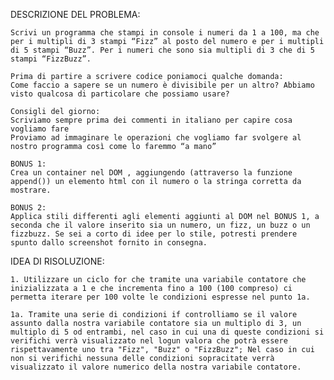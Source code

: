 DESCRIZIONE DEL PROBLEMA:

    Scrivi un programma che stampi in console i numeri da 1 a 100, ma che per i multipli di 3 stampi “Fizz” al posto del numero e per i multipli di 5 stampi “Buzz”. Per i numeri che sono sia multipli di 3 che di 5 stampi “FizzBuzz”.

    Prima di partire a scrivere codice poniamoci qualche domanda:
    Come faccio a sapere se un numero è divisibile per un altro? Abbiamo visto qualcosa di particolare che possiamo usare?

    Consigli del giorno:
    Scriviamo sempre prima dei commenti in italiano per capire cosa vogliamo fare
    Proviamo ad immaginare le operazioni che vogliamo far svolgere al nostro programma così come lo faremmo “a mano”

    BONUS 1:
    Crea un container nel DOM , aggiungendo (attraverso la funzione append()) un elemento html con il numero o la stringa corretta da mostrare.

    BONUS 2:
    Applica stili differenti agli elementi aggiunti al DOM nel BONUS 1, a seconda che il valore inserito sia un numero, un fizz, un buzz o un fizzbuzz. Se sei a corto di idee per lo stile, potresti prendere spunto dallo screenshot fornito in consegna.


IDEA DI RISOLUZIONE: 

    1. Utilizzare un ciclo for che tramite una variabile contatore che inizializzata a 1 e che incrementa fino a 100 (100 compreso) ci permetta iterare per 100 volte le condizioni espresse nel punto 1a. 

    1a. Tramite una serie di condizioni if controlliamo se il valore assunto dalla nostra variabile contatore sia un multiplo di 3, un multiplo di 5 od entrambi, nel caso in cui una di queste condizioni si verifichi verrà visualizzato nel logun valora che potrà essere rispettavamente uno tra "Fizz", "Buzz" o "FizzBuzz"; Nel caso in cui non si verifichi nessuna delle condizioni sopracitate verrà visualizzato il valore numerico della nostra variabile contatore.
